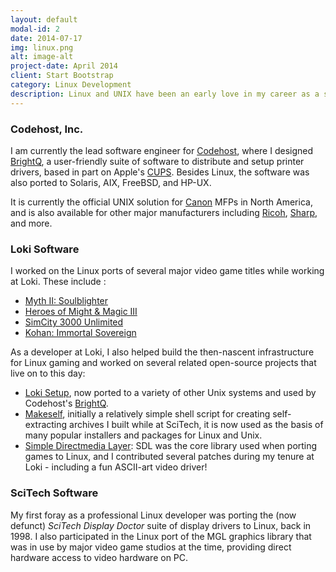 ```yaml
---
layout: default
modal-id: 2
date: 2014-07-17
img: linux.png
alt: image-alt
project-date: April 2014
client: Start Bootstrap
category: Linux Development
description: Linux and UNIX have been an early love in my career as a software developer. From the early days of Linux to the current distributions and even the Unixy aspects of OS X, this stays a foundational part of my daily work.
---
```

### Codehost, Inc.

I am currently the lead software engineer for [Codehost](http://www.codehost.com/), where I designed [BrightQ](http://www.brightq.com/), a user-friendly suite of software to distribute and setup printer drivers, based in part on Apple's [CUPS](http://www.cups.org/). Besides Linux, the software was also ported to Solaris, AIX, FreeBSD, and HP-UX.

It is currently the official UNIX solution for [Canon](http://canon.codehost.com) MFPs in North America, and is also available for other major manufacturers including [Ricoh](http://ricoh.codehost.com), [Sharp](http://sharp.codehost.com/), and more.

### Loki Software

I worked on the Linux ports of several major video game titles while working at Loki. These include :

* [Myth II: Soulblighter](http://www.lokigames.com/products/myth2/)
* [Heroes of Might & Magic III](http://www.lokigames.com/products/heroes3/)
* [SimCity 3000 Unlimited](http://www.lokigames.com/products/sc3k/)
* [Kohan: Immortal Sovereign](http://www.lokigames.com/products/kohan/)

As a developer at Loki, I also helped build the then-nascent infrastructure for Linux gaming and worked on several related open-source projects that live on to this day:

* [Loki Setup](http://github.com/megastep/loki_setup), now ported to a variety of other Unix systems and used by Codehost's [BrightQ](http://wwww.brightq.com).
* [Makeself](http://github.com/megastep/makeself), initially a relatively simple shell script for creating self-extracting archives I built while at SciTech, it is now used as the basis of many popular installers and packages for Linux and Unix.
* [Simple Directmedia Layer](http://libsdl.org/): SDL was the core library used when porting games to Linux, and I contributed several patches during my tenure at Loki - including a fun ASCII-art video driver!


### SciTech Software

My first foray as a professional Linux developer was porting the (now defunct) *SciTech Display Doctor* suite of display drivers to Linux, back in 1998. 
I also participated in the Linux port of the MGL graphics library that was in use by major video game studios at the time, providing direct hardware access to video hardware on PC.

